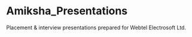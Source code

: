 # Amiksha_Presentations
Placement &amp; interview presentations prepared for Webtel Electrosoft Ltd.
